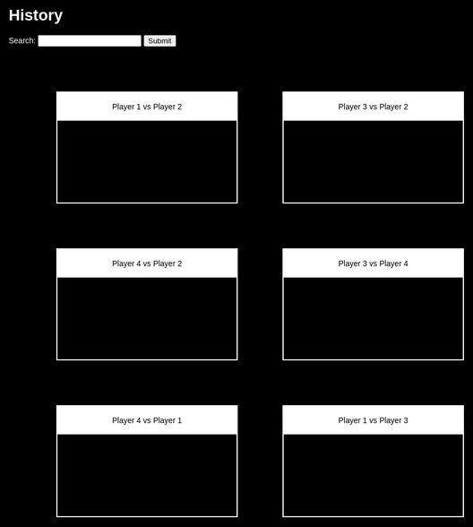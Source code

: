 # History
<style>
    @import url('https://fonts.googleapis.com/css?family=Chakra+Petch');
html, body{
  height: 100%;
  min-height: 100%;
  margin: 0;
	background: black;
	font-family: 'Chakra Petch', sans-serif;
	color: #ffffff;
	padding: 15px;
	overflow-x: hidden;
	max-width: 100%;
}
    .container {
        width:90%;
        overflow: hidden;
        margin: 20px auto;
        padding: 20px;
    }
    .container ul{
        padding: 0px;
        margin: 0px;
    }
    .container ul li{
        list-style: none;
        float: left;
        width: 20%;
        height: 200px;
        background-image: url(images/chessEndgameEx.png);
        background-repeat: no-repeat;
        background-size: 100%;
        margin: 40px 30px 0px 20px;
        box-sizing: border-box;
        border: 2px solid white;
    }
    .container ul li:hover {
        opacity: 0.9;
    }
    .container ul li .title{
        width: 100%;
        height: 50px;
        line-height: 50px;
        background: white;
        text-align: center;
        color: black;
    }
    @media screen and (max-width:1200px){
        .container ul li{
            width:40%;
            margin: 40px;
        }
    }
</style>
<label for="search">Search:</label>
<input id="search" type="text">
<input type="button" value="Submit" onclick='document.getElementById("text").innerHTML += document.getElementById("search").value'>
<br>
<div class="container">
    <ul>
        <li><div class="title">Player 1 vs Player 2</div></li>
        <li><div class="title">Player 3 vs Player 2</div></li>
        <li><div class="title">Player 4 vs Player 2</div></li>
        <li><div class="title">Player 3 vs Player 4</div></li>
        <li><div class="title">Player 4 vs Player 1</div></li>
        <li><div class="title">Player 1 vs Player 3</div></li>
    </ul>
</div>
<script src="assets/js/history.js"></script>

